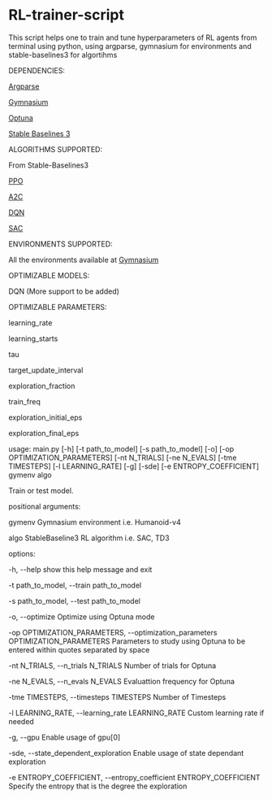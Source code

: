# RL-trainer-script
This script helps one to train and tune hyperparameters of RL agents from terminal using python, using argparse, gymnasium for environments and stable-baselines3 for algortihms

DEPENDENCIES:

[Argparse](https://docs.python.org/3/library/argparse.html)

[Gymnasium](https://gymnasium.farama.org/)

[Optuna](https://optuna.org/)

[Stable Baselines 3](https://stable-baselines.readthedocs.io/en/master/)

ALGORITHMS SUPPORTED:

From Stable-Baselines3

[PPO](https://paperswithcode.com/method/ppo)

[A2C](https://paperswithcode.com/method/a2c)

[DQN](https://paperswithcode.com/method/dqn)

[SAC](https://paperswithcode.com/method/soft-actor-critic)

ENVIRONMENTS SUPPORTED:

All the environments available at [Gymnasium](https://gymnasium.farama.org/)

OPTIMIZABLE MODELS:

DQN (More support to be added)

OPTIMIZABLE PARAMETERS:

learning_rate

learning_starts

tau

target_update_interval

exploration_fraction

train_freq

exploration_initial_eps

exploration_final_eps




usage: main.py [-h] [-t path_to_model] [-s path_to_model] [-o] [-op OPTIMIZATION_PARAMETERS] [-nt N_TRIALS] [-ne N_EVALS] [-tme TIMESTEPS] [-l LEARNING_RATE] [-g] [-sde]
               [-e ENTROPY_COEFFICIENT]
               gymenv algo


Train or test model.


positional arguments:

  gymenv                Gymnasium environment i.e. Humanoid-v4
  
  algo                  StableBaseline3 RL algorithm i.e. SAC, TD3


options:

  -h, --help            show this help message and exit
  
  -t path_to_model, --train path_to_model
  
  -s path_to_model, --test path_to_model
  
  -o, --optimize        Optimize using Optuna mode
  
  -op OPTIMIZATION_PARAMETERS, --optimization_parameters OPTIMIZATION_PARAMETERS      Parameters to study using Optuna to be entered within quotes separated by space
  
  -nt N_TRIALS, --n_trials N_TRIALS      Number of trials for Optuna
  
  -ne N_EVALS, --n_evals N_EVALS      Evaluattion frequency for Optuna
  
  -tme TIMESTEPS, --timesteps TIMESTEPS      Number of Timesteps
  
  -l LEARNING_RATE, --learning_rate LEARNING_RATE      Custom learning rate if needed
  
  -g, --gpu             Enable usage of gpu[0]

  -sde, --state_dependent_exploration      Enable usage of state dependant exploration
  
  -e ENTROPY_COEFFICIENT, --entropy_coefficient ENTROPY_COEFFICIENT      Specify the entropy that is the degree the exploration
